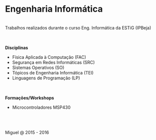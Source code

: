 # Engenharia Informática
<br>Trabalhos realizados durante o curso Eng. Informática da ESTiG (IPBeja)

<br><br>
**Disciplinas**
* Física Aplicada à Computação (FAC)
* Segurança em Redes Informáticas (SRC)
* Sistemas Operativos (SO)
* Tópicos de Engenharia Informática (TEI)
* Linguagens de Programação (LP)

<br><br>
**Formações/Workshops**
* Microcontroladores MSP430



<br><br><br>
Miguel @ 2015 - 2016
